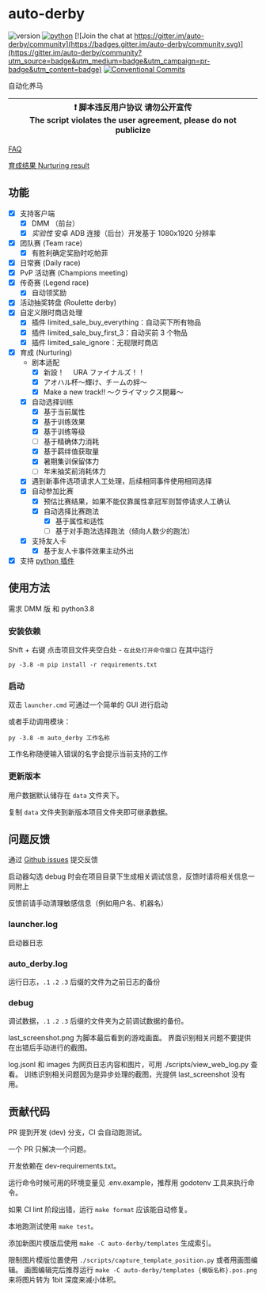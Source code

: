 # auto-derby

![version](https://img.shields.io/github/v/tag/NateScarlet/auto-derby?label=version)
[![python](https://github.com/NateScarlet/auto-derby/actions/workflows/python-app.yml/badge.svg)](https://github.com/NateScarlet/auto-derby/actions/workflows/python-app.yml)
[![Join the chat at https://gitter.im/auto-derby/community](https://badges.gitter.im/auto-derby/community.svg)](https://gitter.im/auto-derby/community?utm_source=badge&utm_medium=badge&utm_campaign=pr-badge&utm_content=badge)
[![Conventional Commits](https://img.shields.io/badge/Conventional%20Commits-1.0.0-yellow.svg)](https://conventionalcommits.org)

自动化养马

| :exclamation: 脚本违反用户协议 请勿公开宣传 <br> The script violates the user agreement, please do not publicize |
| ---------------------------------------------------------------------------------------------------------------- |

[FAQ](https://github.com/NateScarlet/auto-derby/wiki/FAQ)

[育成结果 Nurturing result](https://github.com/NateScarlet/auto-derby/wiki/Nurturing-result)

## 功能

- [x] 支持客户端
  - [x] DMM （前台）
  - [x] _实验性_ 安卓 ADB 连接（后台）开发基于 1080x1920 分辨率
- [x] 团队赛 (Team race)
  - [x] 有胜利确定奖励时吃帕菲
- [x] 日常赛 (Daily race)
- [x] PvP 活动赛 (Champions meeting)
- [x] 传奇赛 (Legend race)
  - [x] 自动领奖励
- [x] 活动抽奖转盘 (Roulette derby)
- [x] 自定义限时商店处理
  - [x] 插件 limited_sale_buy_everything：自动买下所有物品
  - [x] 插件 limited_sale_buy_first_3：自动买前 3 个物品
  - [x] 插件 limited_sale_ignore：无视限时商店
- [x] 育成 (Nurturing)
  - 剧本适配
    - [x] 新設！　 URA ファイナルズ！！
    - [x] アオハル杯～輝け、チームの絆～
    - [x] Make a new track!! ～クライマックス開幕～
  - [x] 自动选择训练
    - [x] 基于当前属性
    - [x] 基于训练效果
    - [x] 基于训练等级
    - [ ] 基于精确体力消耗
    - [x] 基于羁绊值获取量
    - [x] 暑期集训保留体力
    - [ ] 年末抽奖前消耗体力
  - [x] 遇到新事件选项请求人工处理，后续相同事件使用相同选择
  - [x] 自动参加比赛
    - [x] 预估比赛结果，如果不能仅靠属性拿冠军则暂停请求人工确认
    - [x] 自动选择比赛跑法
      - [x] 基于属性和适性
      - [ ] 基于对手跑法选择跑法（倾向人数少的跑法）
  - [x] 支持友人卡
    - [x] 基于友人卡事件效果主动外出
- [x] 支持 [python 插件](https://github.com/NateScarlet/auto-derby/wiki/Plugins)

## 使用方法

需求 DMM 版 和 python3.8

### 安装依赖

Shift + 右键 点击项目文件夹空白处 - `在此处打开命令窗口` 在其中运行

```shell
py -3.8 -m pip install -r requirements.txt
```

### 启动

双击 `launcher.cmd` 可通过一个简单的 GUI 进行启动

或者手动调用模块：

```shell
py -3.8 -m auto_derby 工作名称
```

工作名称随便输入错误的名字会提示当前支持的工作

### 更新版本

用户数据默认储存在 `data` 文件夹下。

复制 `data` 文件夹到新版本项目文件夹即可继承数据。

## 问题反馈

通过 [Github issues](https://github.com/NateScarlet/auto-derby/issues) 提交反馈

启动器勾选 debug 时会在项目目录下生成相关调试信息，反馈时请将相关信息一同附上

反馈前请手动清理敏感信息（例如用户名、机器名）

### launcher.log

启动器日志

### auto_derby.log

运行日志，`.1` `.2` `.3` 后缀的文件为之前日志的备份

### debug

调试数据，`.1` `.2` `.3` 后缀的文件夹为之前调试数据的备份。

last_screenshot.png 为脚本最后看到的游戏画面。
界面识别相关问题不要提供在出错后手动进行的截图。

log.jsonl 和 images 为网页日志内容和图片，可用 ./scripts/view_web_log.py 查看。
训练识别相关问题因为是异步处理的截图，光提供 last_screenshot 没有用。

## 贡献代码

PR 提到开发 (dev) 分支，CI 会自动跑测试。

一个 PR 只解决一个问题。

开发依赖在 dev-requirements.txt。

运行命令时候可用的环境变量见 .env.example，推荐用 godotenv 工具来执行命令。

如果 CI lint 阶段出错，运行 `make format` 应该能自动修复。

本地跑测试使用 `make test`。

添加新图片模版后使用 `make -C auto-derby/templates` 生成索引。

限制图片模版位置使用 `./scripts/capture_template_position.py` 或者用画图编辑。
画图编辑完后推荐运行 `make -C auto-derby/templates {模版名称}.pos.png` 来将图片转为 1bit 深度来减小体积。
